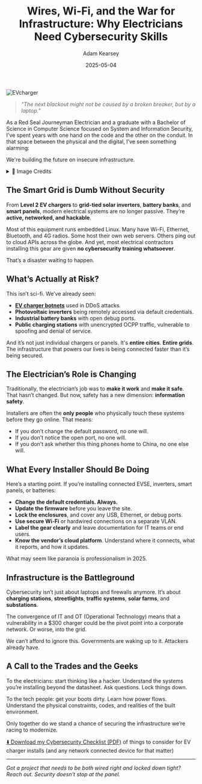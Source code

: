 ﻿---
title: "Wires, Wi-Fi, and the War for Infrastructure: Why Electricians Need Cybersecurity Skills"
date: 2025-05-04
author: "Adam Kearsey"
---
      
![EVcharger](/assets/img/chargers.jpg)
> *"The next blackout might not be caused by a broken breaker, but by a laptop."*

As a Red Seal Journeyman Electrician and a graduate with a Bachelor of Science in Computer Science focused on System and Information Security, I've spent years with one hand on the code and the other on the conduit. In that space between the physical and the digital, I’ve seen something alarming:

We're building the future on insecure infrastructure.

<details>
<summary>📸 Image Credits</summary>

- Photo by <a href="https://unsplash.com/@zaptec?utm_content=creditCopyText&utm_medium=referral&utm_source=unsplash">Zaptec</a> on <a href="https://unsplash.com/photos/a-woman-is-pumping-gas-into-her-car-9166Worfn_Q?utm_content=creditCopyText&utm_medium=referral&utm_source=unsplash">Unsplash</a>
   
</details>

   

## The Smart Grid is Dumb Without Security


From **Level 2 EV chargers** to **grid-tied solar inverters**, **battery banks**, and **smart panels**, modern electrical systems are no longer passive. They’re **active, networked, and hackable**.

Most of this equipment runs embedded Linux. Many have Wi-Fi, Ethernet, Bluetooth, and 4G radios. Some host their own web servers. Others ping out to cloud APIs across the globe. And yet, most electrical contractors installing this gear are given **no cybersecurity training whatsoever**.

That’s a disaster waiting to happen.

## What’s Actually at Risk?

This isn’t sci-fi. We’ve already seen:

- [**EV charger botnets**](https://www.pcmag.com/news/with-most-modern-cars-locked-down-hackers-turn-to-ev-chargers) used in DDoS attacks.
- **Photovoltaic inverters** being remotely accessed via default credentials.
- **Industrial battery banks** with open debug ports.
- **Public charging stations** with unencrypted OCPP traffic, vulnerable to spoofing and denial of service.

And it’s not just individual chargers or panels. It's **entire cities**. **Entire grids**. The infrastructure that powers our lives is being connected faster than it’s being secured.

## The Electrician’s Role is Changing

Traditionally, the electrician’s job was to **make it work** and **make it safe**. That hasn’t changed. But now, safety has a new dimension: **information safety**.

Installers are often the **only people** who physically touch these systems before they go online. That means:

- If you don’t change the default password, no one will.
- If you don’t notice the open port, no one will.
- If you don’t ask whether this thing phones home to China, no one else will.

## What Every Installer Should Be Doing

Here’s a starting point. If you’re installing connected EVSE, inverters, smart panels, or batteries:

- **Change the default credentials. Always.**
- **Update the firmware** before you leave the site.
- **Lock the enclosures**, and cover any USB, Ethernet, or debug ports.
- **Use secure Wi-Fi** or hardwired connections on a separate VLAN.
- **Label the gear clearly** and leave documentation for IT teams or end users.
- **Know the vendor’s cloud platform**. Understand where it connects, what it reports, and how it updates.

What may seem like paranoia is professionalism in 2025.

## Infrastructure is the Battleground

Cybersecurity isn’t just about laptops and firewalls anymore. It’s about **charging stations**, **streetlights**, **traffic systems**, **solar farms**, and **substations**.

The convergence of IT and OT (Operational Technology) means that a vulnerability in a $300 charger could be the pivot point into a corporate network. Or worse, into the grid.

We can’t afford to ignore this. Governments are waking up to it. Attackers already have.

## A Call to the Trades and the Geeks

To the electricians: start thinking like a hacker. Understand the systems you’re installing beyond the datasheet. Ask questions. Lock things down.

To the tech people: get your boots dirty. Learn how power flows. Understand the physical constraints, codes, and realities of the built environment.

Only together do we stand a chance of securing the infrastructure we’re racing to modernize.

[⬇️ Download my Cybersecurity Checklist (PDF)](/assets/data/Cybersecurity%20Checklist%20for%20Commercial%20EV%20Charger%20Installations.pdf)
of things to consider for EV charger installs (and any network connected device for that matter)

---

*Got a project that needs to be both wired right and locked down tight? Reach out. Security doesn't stop at the panel.*

